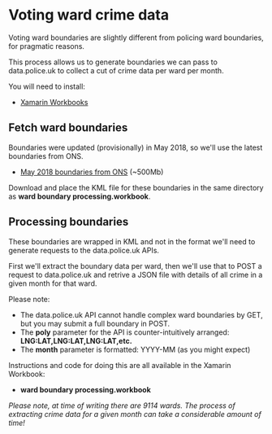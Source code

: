 # Voting ward crime data

Voting ward boundaries are slightly different from policing ward boundaries, for pragmatic reasons.

This process allows us to generate boundaries we can pass to data.police.uk to collect a cut of crime data per ward per month.

You will need to install:

* [Xamarin Workbooks](https://developer.xamarin.com/workbooks/)

## Fetch ward boundaries

Boundaries were updated (provisionally) in May 2018, so we'll use the latest boundaries from ONS.

* [May 2018 boundaries from ONS](https://geoportal1-ons.opendata.arcgis.com/datasets/fba403b550d3456b813714bfbe7d0f0c_0) (~500Mb)

Download and place the KML file for these boundaries in the same directory as __ward boundary processing.workbook__.

## Processing boundaries

These boundaries are wrapped in KML and not in the format we'll need to generate requests to the data.police.uk APIs.

First we'll extract the boundary data per ward, then we'll use that to POST a request to data.police.uk and retrive a JSON file
with details of all crime in a given month for that ward.

Please note:

* The data.police.uk API cannot handle complex ward boundaries by GET, but you may submit a full boundary in POST.
* The __poly__ parameter for the API is counter-intuitively arranged: __LNG:LAT,LNG:LAT,LNG:LAT,etc.__
* The __month__ parameter is formatted: YYYY-MM (as you might expect)

Instructions and code for doing this are all available in the Xamarin Workbook: 

* __ward boundary processing.workbook__

_Please note, at time of writing there are 9114 wards. The process of extracting crime data for a given month can take a considerable amount of time!_